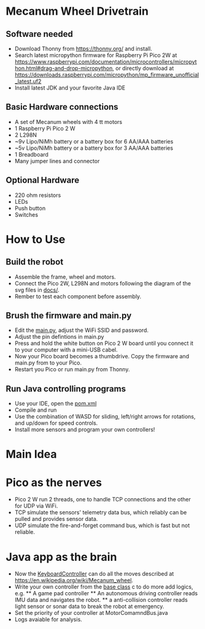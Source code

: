 # Mecanum Wheel Drivetrain
## Software needed
* Download Thonny from https://thonny.org/ and install.
* Search latest micropython firmware for Raspberry Pi Pico 2W at https://www.raspberrypi.com/documentation/microcontrollers/micropython.html#drag-and-drop-micropython, or directly download at https://downloads.raspberrypi.com/micropython/mp_firmware_unofficial_latest.uf2
* Install latest JDK and your favorite Java IDE
## Basic Hardware connections
* A set of Mecanum wheels with 4 tt motors
* 1 Raspberry Pi Pico 2 W
* 2 L298N
* ~9v Lipo/NiMh battery or a battery box for 6 AA/AAA batteries
* ~5v Lipo/NiMh battery or a battery box for 3 AA/AAA batteries
* 1 Breadboard
* Many jumper lines and connector
## Optional Hardware
* 220 ohm resistors
* LEDs
* Push button
* Switches

# How to Use
## Build the robot
* Assemble the frame, wheel and motors.
* Connect the Pico 2W, L298N and motors following the diagram of the svg files in [docs/](pcio/docs/).
* Rember to test each component before assembly.
## Brush the firmware and main.py
* Edit the [main.py](picow/micropython/main.py), adjust the WiFi SSID and password.
* Adjust the pin defintions in main.py
* Press and hold the white button on Pico 2 W board until you connect it to your computer with a mini-USB cabel.
* Now your Pico board becomes a thumbdrive. Copy the firmware and main.py from to your Pico.
* Restart you Pico or run main.py from Thonny.
## Run Java controlling programs
* Use your IDE, open the [pom.xml](picow/java/pom.xml)
* Compile and run
* Use the combination of WASD for sliding, left/right arrows for rotations, and up/down for speed controls.
* Install more sensors and program your own controllers!

# Main Idea
# Pico as the nerves
* Pico 2 W run 2 threads, one to handle TCP connections and the other for UDP via WiFi.
* TCP simulate the sensors' telemetry data bus, which reliably can be pulled and provides sensor data.
* UDP simulate the fire-and-forget command bus, which is fast but not reliable.
# Java app as the brain
* Now the [KeyboardController](picow/java/src/main/java/com/picow/controller/KeyboardController.java) can do all the moves described at https://en.wikipedia.org/wiki/Mecanum_wheel.
* Write your own controller from the [base class](picow/java/src/main/java/com/picow/controller/ControllerBase.java) c to do more add logics, e.g. 
** A game pad controller
** An autonomous driving controller reads IMU data and navigates the robot.
** a anti-collision controller reads light sensor or sonar data to break the robot at emergency.
* Set the priority of your controller at MotorComamndBus.java
* Logs avaiable for analysis.



